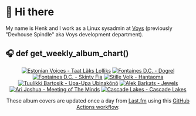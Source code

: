 # 👋 Hi there

My name is Henk and I work as a Linux sysadmin at <a href="https://www.voys.co/about/">Voys</a> (previously "Devhouse Spindle" aka Voys development department).

## 🎧 def get_weekly_album_chart()
<!-- lastfm -->
<p align="center"><a href="https://www.last.fm/music/Estonian+Voices/Taat+L%C3%A4ks+Lolliks"><img src="https://lastfm.freetls.fastly.net/i/u/64s/67f00431ecf5e3dd50be095b0d224520.jpg" title="Estonian Voices - Taat Läks Lolliks"></a> <a href="https://www.last.fm/music/Fontaines+D.C./Dogrel"><img src="https://lastfm.freetls.fastly.net/i/u/64s/a6e4705a174dcf7b423e82ed06038263.jpg" title="Fontaines D.C. - Dogrel"></a> <a href="https://www.last.fm/music/Fontaines+D.C./Skinty+Fia"><img src="https://lastfm.freetls.fastly.net/i/u/64s/7384e60ccd4592662d959e2ec5335864.jpg" title="Fontaines D.C. - Skinty Fia"></a> <a href="https://www.last.fm/music/Stille+Volk/Hantaoma"><img src="https://lastfm.freetls.fastly.net/i/u/64s/f333e02801d3e9012524b12a7b121750.jpg" title="Stille Volk - Hantaoma"></a> <a href="https://www.last.fm/music/Tuulikki+Bartosik/Upa-Upa+Ubinak%C3%B5n%C3%B5"><img src="https://lastfm.freetls.fastly.net/i/u/64s/2e07c19f21a5b18e4a0127ac35479c9e.jpg" title="Tuulikki Bartosik - Upa-Upa Ubinakõnõ"></a> <a href="https://www.last.fm/music/Alek+Barkats/Jewels"><img src="https://lastfm.freetls.fastly.net/i/u/64s/fa78ee1d0f3d3a41549af373996049f5.jpg" title="Alek Barkats - Jewels"></a> <a href="https://www.last.fm/music/Ari+Joshua/Meeting+of+The+Minds"><img src="https://lastfm.freetls.fastly.net/i/u/64s/6864a2a26497a3a1886d594c081185a5.jpg" title="Ari Joshua - Meeting of The Minds"></a> <a href="https://www.last.fm/music/Cascade+Lakes/Cascade+Lakes"><img src="https://lastfm.freetls.fastly.net/i/u/64s/4107dff41aab3406895e4de3624b72d0.jpg" title="Cascade Lakes - Cascade Lakes"></a> </p>

<p align="center">These album covers are updated once a day from <a href="https://www.last.fm/user/hbokh">Last.fm</a> using this <a href="https://github.com/marketplace/actions/lastfm-to-markdown">GitHub Actions workflow</a>.</p>
